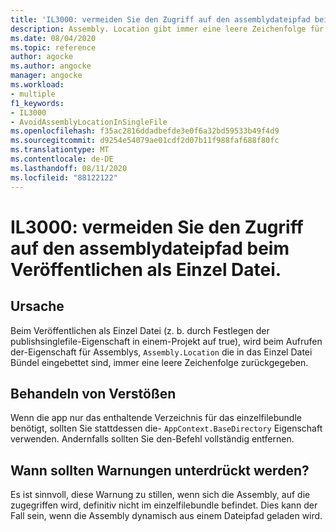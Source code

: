 ```yaml
---
title: 'IL3000: vermeiden Sie den Zugriff auf den assemblydateipfad beim Veröffentlichen als Einzel Datei.'
description: Assembly. Location gibt immer eine leere Zeichenfolge für Assemblys zurück, die in ein einzeldateibundle eingebettet sind
ms.date: 08/04/2020
ms.topic: reference
author: agocke
ms.author: angocke
manager: angocke
ms.workload:
- multiple
f1_keywords:
- IL3000
- AvoidAssemblyLocationInSingleFile
ms.openlocfilehash: f35ac2816ddadbefde3e0f6a32bd59533b49f4d9
ms.sourcegitcommit: d9254e54079ae01cdf2d07b11f988faf688f80fc
ms.translationtype: MT
ms.contentlocale: de-DE
ms.lasthandoff: 08/11/2020
ms.locfileid: "88122122"
---
```

# <a name="il3000-avoid-using-accessing-assembly-file-path-when-publishing-as-a-single-file"></a>IL3000: vermeiden Sie den Zugriff auf den assemblydateipfad beim Veröffentlichen als Einzel Datei.

## <a name="cause"></a>Ursache

Beim Veröffentlichen als Einzel Datei (z. b. durch Festlegen der publishsinglefile-Eigenschaft in einem-Projekt auf true), wird beim Aufrufen der-Eigenschaft für Assemblys, `Assembly.Location` die in das Einzel Datei Bündel eingebettet sind, immer eine leere Zeichenfolge zurückgegeben.

## <a name="how-to-fix-violations"></a>Behandeln von Verstößen

Wenn die app nur das enthaltende Verzeichnis für das einzelfilebundle benötigt, sollten Sie stattdessen die- `AppContext.BaseDirectory` Eigenschaft verwenden. Andernfalls sollten Sie den-Befehl vollständig entfernen.

## <a name="when-to-suppress-warnings"></a>Wann sollten Warnungen unterdrückt werden?

Es ist sinnvoll, diese Warnung zu stillen, wenn sich die Assembly, auf die zugegriffen wird, definitiv nicht im einzelfilebundle befindet. Dies kann der Fall sein, wenn die Assembly dynamisch aus einem Dateipfad geladen wird.
